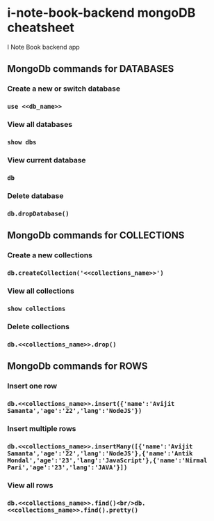 # i-note-book-backend mongoDB cheatsheet

I Note Book backend app

## MongoDb commands for DATABASES

### Create a new or switch database

### `use <<db_name>>`

### View all databases

### `show dbs`

### View current database

### `db`

### Delete database

### `db.dropDatabase()`

## MongoDb commands for COLLECTIONS

### Create a new collections

### `db.createCollection('<<collections_name>>')`

### View all collections

### `show collections`

### Delete collections

### `db.<<collections_name>>.drop()`

## MongoDb commands for ROWS

### Insert one row

### `db.<<collections_name>>.insert({'name':'Avijit Samanta','age':'22','lang':'NodeJS'})`

### Insert multiple rows

### `db.<<collections_name>>.insertMany([{'name':'Avijit Samanta','age':'22','lang':'NodeJS'},{'name':'Antik Mondal','age':'23','lang':'JavaScript'},{'name':'Nirmal Pari','age':'23','lang':'JAVA'}])`
### View all rows

### `db.<<collections_name>>.find()<br/>db.<<collections_name>>.find().pretty()`